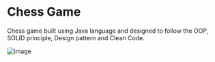 # Chess Game 

Chess game built using Java language and designed to follow the OOP, SOLID principle, Design pattern and Clean Code.


![image](https://user-images.githubusercontent.com/81330822/217960792-2ef57d9a-36ac-4ebc-9f31-3db33591b51f.png)

